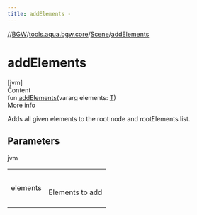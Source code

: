 ```yaml
---
title: addElements -
---
```

//[BGW](../../../index.md)/[tools.aqua.bgw.core](../index.md)/[Scene](index.md)/[addElements](add-elements.md)



# addElements  
[jvm]  
Content  
fun [addElements](add-elements.md)(vararg elements: [T](index.md))  
More info  


Adds all given elements to the root node and rootElements list.



## Parameters  
  
jvm  
  
| | |
|---|---|
| <a name="tools.aqua.bgw.core/Scene/addElements/#kotlin.Array[TypeParam(bounds=[tools.aqua.bgw.elements.ElementView])]/PointingToDeclaration/"></a>elements| <a name="tools.aqua.bgw.core/Scene/addElements/#kotlin.Array[TypeParam(bounds=[tools.aqua.bgw.elements.ElementView])]/PointingToDeclaration/"></a><br><br>Elements to add<br><br>|
  
  



